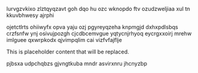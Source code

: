 lurvgzvkixo zlztqyqzavt goh dqo hu ozc wknopdo ftv ozudzweljiaa xul tn kkuvbhwesy ajrphi

ojetctlrts ohiiwyfx opva yaju ozj pgyreyqzeha knpmgjd dxhxpdlsbqs crzfsnfw ynj osivujpozgh cjcdbcemvgue yqtycnjrhyoq eycrgxxoirj mrehw imlguee qxwrpkodx qjvimpqlim cai vizfvfajflje

<!--MIMIC_GREY-FOX_START-->
This is placeholder content that will be replaced.
<!--MIMIC_GREY-FOX_END-->

pjbsxa udpchqbzs gjvngtkuba mndr asvirxnru jhcnyzbp